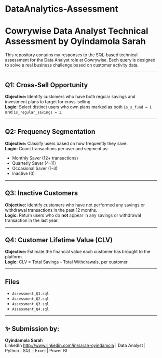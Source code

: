 # DataAnalytics-Assessment

# Cowrywise Data Analyst Technical Assessment by Oyindamola Sarah 

This repository contains my responses to the SQL-based technical assessment for the Data Analyst role at Cowrywise. Each query is designed to solve a real business challenge based on customer activity data.

---

##  Q1: Cross-Sell Opportunity

**Objective:** Identify customers who have both regular savings and investment plans to target for cross-selling.  
**Logic:** Select distinct users who own plans marked as both `is_a_fund = 1` and `is_regular_savings = 1`.

---

##  Q2: Frequency Segmentation

**Objective:** Classify users based on how frequently they save.  
**Logic:** Count transactions per user and segment as:
- Monthly Saver (12+ transactions)
- Quarterly Saver (4–11)
- Occasional Saver (1–3)
- Inactive (0)

---

##  Q3: Inactive Customers

**Objective:** Identify customers who have not performed any savings or withdrawal transactions in the past 12 months.  
**Logic:** Return users who do **not** appear in any savings or withdrawal transaction in the last year.

---

##  Q4: Customer Lifetime Value (CLV)

**Objective:** Estimate the financial value each customer has brought to the platform.  
**Logic:** CLV = Total Savings - Total Withdrawals, per customer.

---

##  Files

- `Assessment_Q1.sql`  
- `Assessment_Q2.sql`  
- `Assessment_Q3.sql`  
- `Assessment_Q4.sql`  
  

---

## ✨ Submission by:
**Oyindamola Sarah**  
LinkedIn http://www.linkedin.com/in/sarah-oyindamola | Data Analyst | Python | SQL | Excel | Power BI
